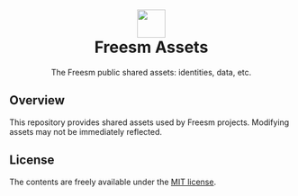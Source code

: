 <h1 align="center">
    <img src="https://raw.githubusercontent.com/freesm/freesm-assets/main/identity/kioskloud/png/icon/icon-primary.png" width="50" height="50"><br>
    Freesm Assets
</h1>
<p align="center">The Freesm public shared assets: identities, data, etc.</p>

## Overview
This repository provides shared assets used by Freesm projects. Modifying assets may not be immediately reflected.

## License
The contents are freely available under the [MIT license](http://opensource.org/licenses/MIT).
